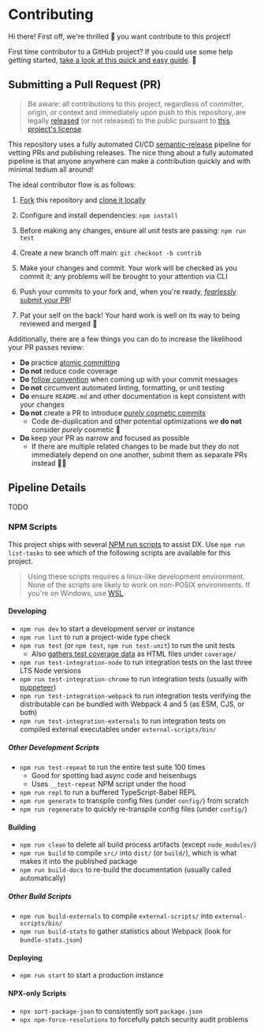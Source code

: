 # Contributing

Hi there! First off, we're thrilled 🤩 you want contribute to this project!

First time contributor to a GitHub project? If you could use some help getting
started, [take a look at this quick and easy
guide](https://www.dataschool.io/how-to-contribute-on-github). 💜

## Submitting a Pull Request (PR)

> Be aware: all contributions to this project, regardless of committer, origin,
or context and immediately upon push to this repository, are legally
[released](https://help.github.com/articles/github-terms-of-service/#6-contributions-under-repository-license)
(or not released) to the public pursuant to [this project's license](LICENSE).

This repository uses a fully automated CI/CD
[semantic-release](https://github.com/semantic-release/semantic-release#readme)
pipeline for vetting PRs and publishing releases. The nice thing about a fully
automated pipeline is that anyone anywhere can make a contribution quickly and
with minimal tedium all around!

The ideal contributor flow is as follows:

1. [Fork](https://github.com/Xunnamius/workflow-playground/fork) this repository
   and [clone it
   locally](https://docs.github.com/en/free-pro-team@latest/github/creating-cloning-and-archiving-repositories/cloning-a-repository)

2. Configure and install dependencies: `npm install`

3. Before making any changes, ensure all unit tests are passing: `npm run test`

4. Create a new branch off main: `git checkout -b contrib`

5. Make your changes and commit. Your work will be checked as you commit it; any
   problems will be brought to your attention via CLI

6. Push your commits to your fork and, when you're ready, [*fearlessly* submit
   your PR](https://github.com/Xunnamius/workflow-playground/compare)!

7. Pat your self on the back! Your hard work is well on its way to being
   reviewed and merged 🚀

Additionally, there are a few things you can do to increase the likelihood your
PR passes review:

- **Do** practice [atomic
  committing](https://www.codewithjason.com/atomic-commits-testing/)
- **Do not** reduce code coverage
- **Do** [follow
  convention](https://www.conventionalcommits.org/en/v1.0.0/#summary) when
  coming up with your commit messages
- **Do not** circumvent automated linting, formatting, or unit testing
- **Do** ensure `README.md` and other documentation is kept consistent with your
  changes
- **Do not** create a PR to introduce [*purely* cosmetic
  commits](https://github.com/rails/rails/pull/13771#issuecomment-32746700)
    - Code de-duplication and other potential optimizations we **do not**
      consider *purely* cosmetic 🙂
- **Do** keep your PR as narrow and focused as possible
    - If there are multiple related changes to be made but they do not
      immediately depend on one another, submit them as separate PRs instead
      👍🏿

## Pipeline Details

TODO

### NPM Scripts

This project ships with several [NPM run
scripts](https://docs.npmjs.com/cli/v6/commands/npm-run-script) to assist DX.
Use `npm run list-tasks` to see which of the following scripts are available for
this project.

> Using these scripts requires a linux-like development environment. None of the
> scripts are likely to work on non-POSIX environments. If you're on Windows,
> use [WSL](https://docs.microsoft.com/en-us/windows/wsl/install-win10).

#### Developing

- `npm run dev` to start a development server or instance
- `npm run lint` to run a project-wide type check
- `npm run test` (or `npm test`, `npm run test-unit`) to run the unit tests
    - Also [gathers test coverage
      data](https://jestjs.io/docs/en/cli.html#--coverageboolean) as HTML files
      under `coverage/`
- `npm run test-integration-node` to run integration tests on the last three LTS
  Node versions
- `npm run test-integration-chrome` to run integration tests (usually with
  [puppeteer](https://github.com/puppeteer/puppeteer))
- `npm run test-integration-webpack` to run integration tests verifying the
  distributable can be bundled with Webpack 4 and 5 (as ESM, CJS, or both)
- `npm run test-integration-externals` to run integration tests on compiled
  external executables under `external-scripts/bin/`

##### Other Development Scripts
- `npm run test-repeat` to run the entire test suite 100 times
    - Good for spotting bad async code and heisenbugs
    - Uses `__test-repeat` NPM script under the hood
- `npm run repl` to run a buffered TypeScript-Babel REPL
- `npm run generate` to transpile config files (under `config/`) from scratch
- `npm run regenerate` to quickly re-transpile config files (under `config/`)

#### Building

- `npm run clean` to delete all build process artifacts (except `node_modules/`)
- `npm run build` to compile `src/` into `dist/` (or `build/`), which is what
  makes it into the published package
- `npm run build-docs` to re-build the documentation (usually called
  automatically)

##### Other Build Scripts
- `npm run build-externals` to compile `external-scripts/` into
  `external-scripts/bin/`
- `npm run build-stats` to gather statistics about Webpack (look for
  `bundle-stats.json`)

#### Deploying

- `npm run start` to start a production instance

#### NPX-only Scripts

- `npx sort-package-json` to consistently sort `package.json`
- `npx npm-force-resolutions` to forcefully patch security audit problems
